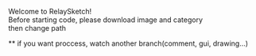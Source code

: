 Welcome to RelaySketch!<br>
Before starting code, please download image and category
<br>then change path


** if you want proccess, watch another branch(comment, gui, drawing...)
